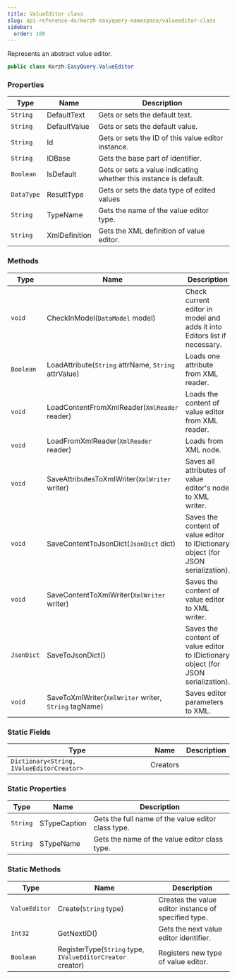 ```yaml
---
title: ValueEditor class
slug: api-reference-4x/korzh-easyquery-namespace/valueeditor-class
sidebar:
  order: 100
---
```


Represents an abstract value editor.
```csharp
public class Korzh.EasyQuery.ValueEditor

```

### Properties

| Type | Name | Description | 
| --- | --- | --- | 
| `String` | DefaultText | Gets or sets the default text. | 
| `String` | DefaultValue | Gets or sets the default value. | 
| `String` | Id | Gets or sets the ID of this value editor instance. | 
| `String` | IDBase | Gets the base part of identifier. | 
| `Boolean` | IsDefault | Gets or sets a value indicating whether this instance is default. | 
| `DataType` | ResultType | Gets or sets the data type of edited values | 
| `String` | TypeName | Gets the name of the value editor type. | 
| `String` | XmlDefinition | Gets the XML definition of value editor. | 


### Methods

| Type | Name | Description | 
| --- | --- | --- | 
| `void` | CheckInModel(`DataModel` model) | Check current editor in model and adds it into Editors list if necessary. | 
| `Boolean` | LoadAttribute(`String` attrName, `String` attrValue) | Loads one attribute from XML reader. | 
| `void` | LoadContentFromXmlReader(`XmlReader` reader) | Loads the content of value editor from XML reader. | 
| `void` | LoadFromXmlReader(`XmlReader` reader) | Loads from XML node. | 
| `void` | SaveAttributesToXmlWriter(`XmlWriter` writer) | Saves all attributes of value editor's node to XML writer. | 
| `void` | SaveContentToJsonDict(`JsonDict` dict) | Saves the content of value editor to IDictionary object (for JSON serialization). | 
| `void` | SaveContentToXmlWriter(`XmlWriter` writer) | Saves the content of value editor to XML writer. | 
| `JsonDict` | SaveToJsonDict() | Saves the content of value editor to IDictionary object (for JSON serialization). | 
| `void` | SaveToXmlWriter(`XmlWriter` writer, `String` tagName) | Saves editor parameters to XML. | 


### Static Fields

| Type | Name | Description | 
| --- | --- | --- | 
| `Dictionary<String, IValueEditorCreator>` | Creators |  | 


### Static Properties

| Type | Name | Description | 
| --- | --- | --- | 
| `String` | STypeCaption | Gets the full name of the value editor class type. | 
| `String` | STypeName | Gets the name of the value editor class type. | 


### Static Methods

| Type | Name | Description | 
| --- | --- | --- | 
| `ValueEditor` | Create(`String` type) | Creates the value editor instance of specified type. | 
| `Int32` | GetNextID() | Gets the next value editor identifier. | 
| `Boolean` | RegisterType(`String` type, `IValueEditorCreator` creator) | Registers new type of value editor. |
